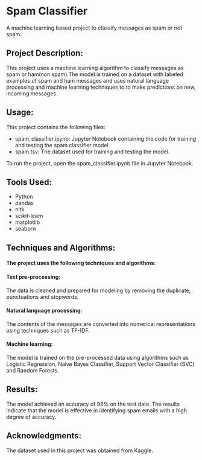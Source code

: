 # Spam Classifier
A machine learning based project to classify messages as spam or not spam.

## Project Description:
This project uses a machine learning algorithm to classify messages as spam or ham(non spam).The model is trained on a dataset with labeled examples of spam and ham messages and uses natural language processing and machine learning techniques to to make predictions on new, incoming messages.

## Usage:

This project contains the following files:

* spam_classifier.ipynb: Jupyter Notebook containing the code for training and testing the spam classifier model.
* spam.tsv: The dataset used for training and testing the model.

To run the project, open the spam_classifier.ipynb file in Jupyter Notebook.

## Tools Used:
* Python
* pandas 
* nltk 
* scikit-learn 
* matplotlib
* seaborn

## Techniques and Algorithms:

#### The project uses the following techniques and algorithms:

#### Text pre-processing: 
The data is cleaned and prepared for modeling by removing the duplicate, punctuations and stopwords.

#### Natural language processing: 
The contents of the messages are converted into numerical representations using techniques such as TF-IDF.

#### Machine learning: 
The model is trained on the pre-processed data using algorithms such as Logistic Regression, Naive Bayes Classifier, Support Vector Classifier (SVC) and Random  Forests.

## Results:
The model achieved an accuracy of 98% on the test data. The results indicate that the model is effective in identifying spam emails with a high degree of accuracy.

## Acknowledgments:
The dataset used in this project was obtained from Kaggle.
